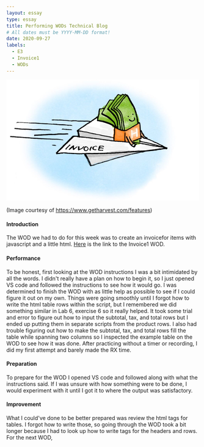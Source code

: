 ```yaml
---
layout: essay
type: essay
title: Performing WODs Technical Blog
# All dates must be YYYY-MM-DD format!
date: 2020-09-27
labels:
  - E3
  - Invoice1
  - WODs
---
```

 ![Picture](/images/money_fly.jpg)
 
 (Image courtesy of https://www.getharvest.com/features)


#### Introduction
The WOD we had to do for this week was to create an invoicefor items with javascript and a little html. [Here](https://dport96.github.io/ITM352/morea/060.expressions-operators/experience-invoice1.html) is the link to the Invoice1 WOD.
#### Performance
To be honest, first looking at the WOD instructions I was a bit intimidated by all the words. I didn't really have a plan on how to begin it, so I just opened VS code and followed
the instructions to see how it would go. I was determined to finish the WOD with as little help as possible to see if I could figure it out on my own. Things were going smoothly until I forgot how to write the html table rows within the script, but I remembered we did something similar in Lab 6, exercise 6 so it really helped. It took some trial and error to figure out how to input the subtotal, tax, and total rows but I ended up putting them in separate scripts from the product rows. I also had trouble figuring out how to make the
subtotal, tax, and total rows fill the table while spanning two columns so I inspected the example table on the WOD to see how it was done. After practicing without a timer or recording, I did my first attempt and barely made the RX time.
#### Preparation
To prepare for the WOD I opened VS code and followed along with what the instructions said. If I was unsure with how something were to be done, I would experiment with it until I got it to where the output was satisfactory.  
#### Improvement
What I could've done to be better prepared was review the html tags for tables. I forgot how to write those, so going through the WOD took a bit longer because I had to look up how to write tags for the headers and rows. For the next WOD, 

